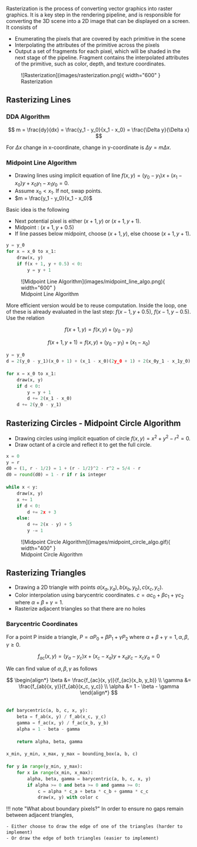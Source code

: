 Rasterization is the process of converting vector graphics into raster graphics. It is a key step in the rendering pipeline, and is responsible for converting the 3D scene into a 2D image that can be displayed on a screen. It consists of 

- Enumerating the pixels that are covered by each primitive in the scene
- Interpolating the attributes of the primitive across the pixels
- Output a set of fragments for each pixel, which will be shaded in the next stage of the pipeline. Fragment contains the interpolated attributes of the primitive, such as color, depth, and texture coordinates.

<figure markdown="span">
    ![Rasterization](images/rasterization.png){ width="600" }
  <figcaption>Rasterization</figcaption>
</figure>

## Rasterizing Lines

### DDA Algorithm

$$ m = \frac{dy}{dx} = \frac{y_1 - y_0}{x_1 - x_0} = \frac{\Delta y}{\Delta x} $$

For $\Delta x$ change in x-coordinate, change in y-coordinate is $\Delta y = m \Delta x$.

### Midpoint Line Algorithm

- Drawing lines using implicit equation of line $f(x, y) = (y_0 - y_1)x + (x_1 - x_0)y + x_0y_1 - x_1y_0 = 0$.
- Assume $x_0 < x_1$. If not, swap points.
- $m = \frac{y_1 - y_0}{x_1 - x_0}$

Basic idea is the following

- Next potential pixel is either $(x + 1, y)$ or $(x + 1, y + 1)$.
- Midpoint : $(x + 1, y + 0.5)$
- If line passes below midpoint, choose $(x + 1, y)$, else choose $(x + 1, y + 1)$.

```python
y = y_0
for x = x_0 to x_1:
    draw(x, y)
    if f(x + 1, y + 0.5) < 0:
        y = y + 1
```

<figure markdown="span">
    ![Midpoint Line Algorithm](images/midpoint_line_algo.png){ width="600" }
  <figcaption>Midpoint Line Algorithm</figcaption>
</figure> 

More efficient version would be to reuse computation. Inside the loop, one of these is already evaluated in the last step: $f(x - 1, y + 0.5)$, $f(x - 1, y - 0.5)$. Use the relation

$$f(x + 1, y) = f(x, y) + (y_0 - y_1)$$

$$f(x + 1, y + 1) = f(x, y) + (y_0 - y_1) + (x_1 - x_0)$$

```python
y = y_0
d = 2(y_0 - y_1)(x_0 + 1) + (x_1 - x_0)(2y_0 + 1) + 2(x_0y_1 - x_1y_0)

for x = x_0 to x_1:
    draw(x, y)
    if d < 0:
        y = y + 1
        d += 2(x_1 - x_0)
    d += 2(y_0 - y_1)
```

## Rasterizing Circles - Midpoint Circle Algorithm

- Drawing circles using implicit equation of circle $f(x, y) = x^2 + y^2 - r^2 = 0$.
- Draw octant of a circle and reflect it to get the full circle.

```python
x = 0
y = r
d0 = (1, r - 1/2) = 1 + (r - 1/2)^2 - r^2 = 5/4 - r
d0 = round(d0) = 1 - r if r is integer

while x < y:
    draw(x, y)
    x += 1
    if d < 0:
        d += 2x + 3
    else:
        d += 2(x - y) + 5
        y -= 1
```

<figure markdown="span">
    ![Midpoint Circle Algorithm](images/midpoint_circle_algo.gif){ width="400" }
  <figcaption>Midpoint Circle Algorithm</figcaption>
</figure>

## Rasterizing Triangles

- Drawing a 2D triangle with points $a(x_a, y_a), b(x_b, y_b), c(x_c, y_c)$.
- Color interpolation using barycentric coordinates. $c = \alpha c_0 + \beta c_1 + \gamma c_2$ where $\alpha + \beta + \gamma = 1$.
- Rasterize adjacent triangles so that there are no holes

### Barycentric Coordinates

For a point P inside a triangle, $P = \alpha P_0 + \beta P_1 + \gamma P_2$ where $\alpha + \beta + \gamma = 1, \alpha, \beta, \gamma \geq 0$.

$$f_{ac}(x, y) = (y_a - y_c)x + (x_c - x_a)y + x_ay_c - x_cy_a = 0$$

We can find value of $\alpha, \beta, \gamma$ as follows

$$
\begin{align*}
\beta &= \frac{f_{ac}(x, y)}{f_{ac}(x_b, y_b)} \\
\gamma &= \frac{f_{ab}(x, y)}{f_{ab}(x_c, y_c)} \\
\alpha &= 1 - \beta - \gamma
\end{align*}
$$

```python

def barycentric(a, b, c, x, y):
    beta = f_ab(x, y) / f_ab(x_c, y_c)
    gamma = f_ac(x, y) / f_ac(x_b, y_b)
    alpha = 1 - beta - gamma

    return alpha, beta, gamma

x_min, y_min, x_max, y_max = bounding_box(a, b, c)

for y in range(y_min, y_max):
    for x in range(x_min, x_max):
        alpha, beta, gamma = barycentric(a, b, c, x, y)
        if alpha >= 0 and beta >= 0 and gamma >= 0:
            c = alpha * c_a + beta * c_b + gamma * c_c
            draw(x, y) with color c
```

!!! note "What about boundary pixels?"
    In order to ensure no gaps remain between adjacent triangles,

    - Either choose to draw the edge of one of the triangles (harder to implement)
    - Or draw the edge of both triangles (easier to implement)